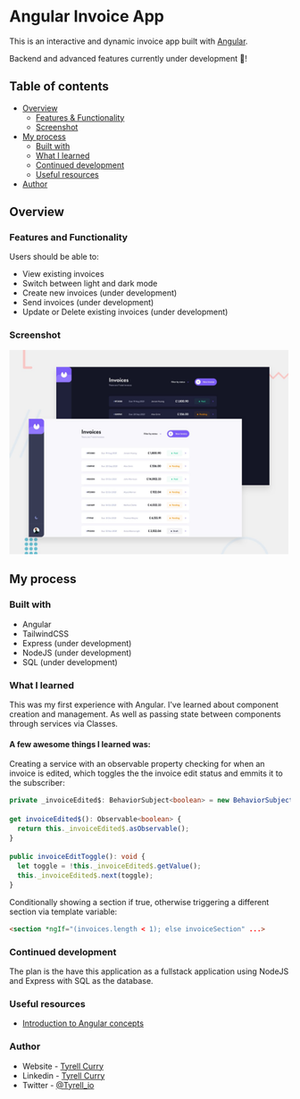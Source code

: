 # Angular Invoice App

This is an interactive and dynamic invoice app built with [Angular](https://angular.io/).

Backend and advanced features currently under development 🚧!

## Table of contents

- [Overview](#overview)
  - [Features & Functionality](#overview)
  - [Screenshot](#screenshot)
- [My process](#my-process)
  - [Built with](#my-process)
  - [What I learned](#what-i-learned)
  - [Continued development](#continued-development)
  - [Useful resources](#useful-resources)
- [Author](#author)

## Overview

### Features and Functionality

Users should be able to:

- View existing invoices
- Switch between light and dark mode
- Create new invoices (under development)
- Send invoices (under development)
- Update or Delete existing invoices (under development)

### Screenshot

<img src="./frontend/src/assets/readme/preview.jpg" alt="desktop preview" width="500"/>

## My process

### Built with

- Angular
- TailwindCSS
- Express (under development)
- NodeJS (under development)
- SQL (under development)

### What I learned

This was my first experience with Angular. I've learned about component creation and management. As well as passing state between components through services via Classes. 

#### A few awesome things I learned was:

Creating a service with an observable property checking for when an invoice is edited, which toggles the the invoice edit status and emmits it to the subscriber:

```typescript
private _invoiceEdited$: BehaviorSubject<boolean> = new BehaviorSubject<boolean>(false);

get invoiceEdited$(): Observable<boolean> { 
  return this._invoiceEdited$.asObservable();
}

public invoiceEditToggle(): void { 
  let toggle = !this._invoiceEdited$.getValue();
  this._invoiceEdited$.next(toggle);
}
```

Conditionally showing a section if true, otherwise triggering a different section via template variable:

```html
<section *ngIf="(invoices.length < 1); else invoiceSection" ...>
```

### Continued development

The plan is the have this application as a fullstack application using NodeJS and Express with SQL as the database. 

### Useful resources

- [Introduction to Angular concepts](https://angular.io/guide/architecture) 

### Author

- Website - [Tyrell Curry](https://www.tyrellcurry.io)
- Linkedin - [Tyrell Curry](https://www.linkedin.com/feed/)
- Twitter - [@Tyrell_io](https://twitter.com/Tyrell_io)